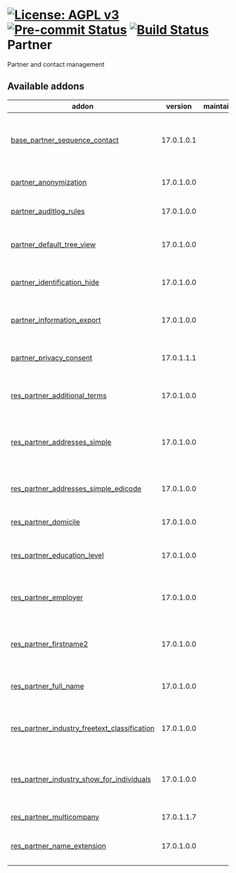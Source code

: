 [![License: AGPL v3](https://img.shields.io/badge/License-AGPL%20v3-blue.svg)](https://www.gnu.org/licenses/agpl-3.0)
[![Pre-commit Status](https://github.com/tawasta/partner-contact/actions/workflows/pre-commit.yml/badge.svg?branch=17.0)](https://github.com/tawasta/partner-contact/actions/workflows/pre-commit.yml?query=branch%3A17.0)
[![Build Status](https://github.com/tawasta/partner-contact/actions/workflows/test.yml/badge.svg?branch=17.0)](https://github.com/tawasta/partner-contact/actions/workflows/test.yml?query=branch%3A17.0)
Partner
=======
Partner and contact management

[//]: # (addons)

Available addons
----------------
addon | version | maintainers | summary
--- | --- | --- | ---
[base_partner_sequence_contact](base_partner_sequence_contact/) | 17.0.1.0.1 |  | Give unique partner sequence numbers for all partner types
[partner_anonymization](partner_anonymization/) | 17.0.1.0.0 |  | Allows anonymization partners
[partner_auditlog_rules](partner_auditlog_rules/) | 17.0.1.0.0 |  | Adds audit log rules for res partner
[partner_default_tree_view](partner_default_tree_view/) | 17.0.1.0.0 |  | Defaults Contacts action to tree view
[partner_identification_hide](partner_identification_hide/) | 17.0.1.0.0 |  | Hide partner identification page from non-admins
[partner_information_export](partner_information_export/) | 17.0.1.0.0 |  | Allows exporting all partner information
[partner_privacy_consent](partner_privacy_consent/) | 17.0.1.1.1 |  | Adds privacy consent helpers for partner
[res_partner_additional_terms](res_partner_additional_terms/) | 17.0.1.0.0 |  | New model for storing customized clauses
[res_partner_addresses_simple](res_partner_addresses_simple/) | 17.0.1.0.0 |  | Show company addresses and contacts in list instead of cards
[res_partner_addresses_simple_edicode](res_partner_addresses_simple_edicode/) | 17.0.1.0.0 |  | Add edicode to simple address tree view
[res_partner_domicile](res_partner_domicile/) | 17.0.1.0.0 |  | Adds domicile field for partner
[res_partner_education_level](res_partner_education_level/) | 17.0.1.0.0 |  | Create Education levels for partners
[res_partner_employer](res_partner_employer/) | 17.0.1.0.0 |  | Adds Employer char-type field to partners
[res_partner_firstname2](res_partner_firstname2/) | 17.0.1.0.0 |  | Adds a new field to define the second name for partners
[res_partner_full_name](res_partner_full_name/) | 17.0.1.0.0 |  | Adds a full recursive name for partners
[res_partner_industry_freetext_classification](res_partner_industry_freetext_classification/) | 17.0.1.0.0 |  | Add 'Other Industry Classification' freetext field for partners
[res_partner_industry_show_for_individuals](res_partner_industry_show_for_individuals/) | 17.0.1.0.0 |  | Shows the industry field also for individuals, not just companies
[res_partner_multicompany](res_partner_multicompany/) | 17.0.1.1.7 |  | Partner Multi-company tags
[res_partner_name_extension](res_partner_name_extension/) | 17.0.1.0.0 |  | Name extension field for partner

[//]: # (end addons)
